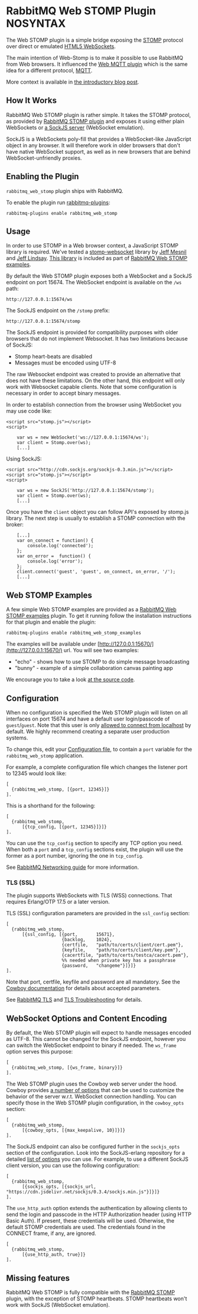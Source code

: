 <!--
Copyright (c) 2007-2016 Pivotal Software, Inc.

All rights reserved. This program and the accompanying materials
are made available under the terms of the under the Apache License, 
Version 2.0 (the "License”); you may not use this file except in compliance 
with the License. You may obtain a copy of the License at

http://www.apache.org/licenses/LICENSE-2.0

Unless required by applicable law or agreed to in writing, software
distributed under the License is distributed on an "AS IS" BASIS,
WITHOUT WARRANTIES OR CONDITIONS OF ANY KIND, either express or implied.
See the License for the specific language governing permissions and
limitations under the License.
-->
# RabbitMQ Web STOMP Plugin NOSYNTAX

The Web STOMP plugin is a simple bridge exposing the
[STOMP](http://stomp.github.com) protocol over direct or emulated
[HTML5 WebSockets](https://en.wikipedia.org/wiki/WebSockets).

The main intention of Web-Stomp is to make it possible to use RabbitMQ
from Web browsers. It influenced the [Web MQTT plugin](/web-mqtt.html)
which is the same idea for a different protocol, [MQTT](/mqtt.html).

More context is available in
[the introductory blog post](http://www.rabbitmq.com/blog/2012/05/14/introducing-rabbitmq-web-stomp/).

## <a id="rationale">How It Works</a>

RabbitMQ Web STOMP plugin is rather simple. It takes the STOMP protocol,
as provided by [RabbitMQ STOMP plugin](/stomp.html) and exposes it using
either plain WebSockets or [a SockJS server](http://sockjs.org) (WebSocket emulation).

SockJS is a WebSockets poly-fill that provides a WebSocket-like
JavaScript object in any browser. It will therefore work in older
browsers that don't have native WebSocket support, as well as in new
browsers that are behind WebSocket-unfriendly proxies.


## <a id="iws">Enabling the Plugin</a>

`rabbitmq_web_stomp` plugin ships with RabbitMQ.

To enable the plugin run [rabbitmq-plugins](/man/rabbitmq-plugins.1.man.html):

    rabbitmq-plugins enable rabbitmq_web_stomp

## <a id="usage">Usage</a>

In order to use STOMP in a Web browser context, a JavaScript STOMP
library is required. We've tested a
[stomp-websocket](https://github.com/jmesnil/stomp-websocket/) library
by [Jeff Mesnil](https://github.com/jmesnil) and
[Jeff Lindsay](https://github.com/progrium).
[This library](https://github.com/rabbitmq/rabbitmq-web-stomp-examples/blob/master/priv/stomp.js)
is included as part of [RabbitMQ Web STOMP examples](https://github.com/rabbitmq/rabbitmq-web-stomp-examples).

By default the Web STOMP plugin exposes both a WebSocket and a
SockJS endpoint on port 15674. The WebSocket endpoint is available
on the `/ws` path:

    http://127.0.0.1:15674/ws

The SockJS endpoint on the `/stomp` prefix:

    http://127.0.0.1:15674/stomp

The SockJS endpoint is provided for compatibility purposes with
older browsers that do not implement Websocket. It has two
limitations because of SockJS:

 *  Stomp heart-beats are disabled
 *  Messages must be encoded using UTF-8

The raw Websocket endpoint was created to provide an alternative
that does not have these limitations. On the other hand, this
endpoint will only work with Websocket capable clients. Note that
some configuration is necessary in order to accept binary messages.

In order to establish connection from the browser using WebSocket
you may use code like:

    <script src="stomp.js"></script>
    <script>

        var ws = new WebSocket('ws://127.0.0.1:15674/ws');
        var client = Stomp.over(ws);
        [...]

Using SockJS:

    <script src="http://cdn.sockjs.org/sockjs-0.3.min.js"></script>
    <script src="stomp.js"></script>
    <script>

        var ws = new SockJS('http://127.0.0.1:15674/stomp');
        var client = Stomp.over(ws);
        [...]

Once you have the `client` object you can follow API's exposed by
stomp.js library. The next step is usually to establish a STOMP
connection with the broker:

        [...]
        var on_connect = function() {
            console.log('connected');
        };
        var on_error =  function() {
            console.log('error');
        };
        client.connect('guest', 'guest', on_connect, on_error, '/');
        [...]


## <a id="examples">Web STOMP Examples</a>

A few simple Web STOMP examples are provided as a
[RabbitMQ Web STOMP examples](https://github.com/rabbitmq/rabbitmq-web-stomp-examples)
plugin. To get it running follow the installation instructions for that plugin
and enable the plugin:

    rabbitmq-plugins enable rabbitmq_web_stomp_examples

The examples will be available under
[http://127.0.0.1:15670/](http://127.0.0.1:15670/) url. You will see two examples:

 * "echo" - shows how to use STOMP to do simple message broadcasting
 * "bunny" - example of a simple collaboration canvas painting app

We encourage you to take a look [at the source code](https://github.com/rabbitmq/rabbitmq-web-stomp-examples/tree/master/priv).

## <a id="config">Configuration</a>

When no configuration is specified the Web STOMP plugin will listen on
all interfaces on port 15674 and have a default user login/passcode of
`guest`/`guest`. Note that this user is only [allowed to connect from localhost](/access-control.html) by default.
We highly recommend creating a separate user production systems.

To change this, edit your
[Configuration file](/configure.html#configuration-file),
to contain a `port` variable for the `rabbitmq_web_stomp` application.

For example, a complete configuration file which changes the listener
port to 12345 would look like:

    [
      {rabbitmq_web_stomp, [{port, 12345}]}
    ].

This is a shorthand for the following:

    [
      {rabbitmq_web_stomp,
          [{tcp_config, [{port, 12345}]}]}
    ].

You can use the `tcp_config` section to specify any TCP option you need.
When both a `port` and a `tcp_config` sections exist, the plugin will
use the former as a port number, ignoring the one in `tcp_config`.

See [RabbitMQ Networking guide](/networking.html) for more information.


### TLS (SSL)

The plugin supports WebSockets with TLS (WSS) connections. That requires
Erlang/OTP 17.5 or a later version.

TLS (SSL) configuration parameters are provided in the `ssl_config` section:

    [
      {rabbitmq_web_stomp,
          [{ssl_config, [{port,       15671},
                         {backlog,    1024},
                         {certfile,   "path/to/certs/client/cert.pem"},
                         {keyfile,    "path/to/certs/client/key.pem"},
                         {cacertfile, "path/to/certs/testca/cacert.pem"},
                         %% needed when private key has a passphrase
                         {password,   "changeme"}]}]}
    ].

Note that port, certfile, keyfile and password are all mandatory. See the [Cowboy documentation](https://github.com/rabbitmq/cowboy/blob/4b93c2d19a10e5d9cee207038103bb83f1ab9436/src/cowboy_ssl_transport.erl#L40)
for details about accepted parameters.

See [RabbitMQ TLS](/ssl.html) and [TLS Troubleshooting](/troubleshooting-ssl.html) for details.

## <a id="encoding">WebSocket Options and Content Encoding</a>

By default, the Web STOMP plugin will expect to handle messages
encoded as UTF-8. This cannot be changed for the SockJS endpoint,
however you can switch the WebSocket endpoint to binary if needed.
The `ws_frame` option serves this purpose:

    [
      {rabbitmq_web_stomp, [{ws_frame, binary}]}
    ].

The Web STOMP plugin uses the Cowboy web server under the hood.
Cowboy provides [a number of
options](http://ninenines.eu/docs/en/cowboy/1.0/manual/cowboy_protocol/)
that can be used to customize the behavior of the server
w.r.t. WebSocket connection handling. You can specify those in the Web
STOMP plugin configuration, in the `cowboy_opts` section:

    [
      {rabbitmq_web_stomp,
          [{cowboy_opts, [{max_keepalive, 10}]}]}
    ].

The SockJS endpoint can also be configured further in the
`sockjs_opts` section of the configuration. Look into the
SockJS-erlang repository for a detailed [list of options](https://github.com/rabbitmq/sockjs-erlang#sockjs-erlang-api)
you can use. For example, to use a different SockJS client
version, you can use the following configuration:

    [
      {rabbitmq_web_stomp,
          [{sockjs_opts, [{sockjs_url, "https://cdn.jsdelivr.net/sockjs/0.3.4/sockjs.min.js"}]}]}
    ].

The `use_http_auth` option extends the authentication by
allowing clients to send the login and passcode in the
HTTP Authorization header (using HTTP Basic Auth). If
present, these credentials will be used. Otherwise, the
default STOMP credentials are used. The credentials found
in the CONNECT frame, if any, are ignored.

    [
      {rabbitmq_web_stomp,
          [{use_http_auth, true}]}
    ].

## <a id="missing"/>Missing features

RabbitMQ Web STOMP is fully compatible with the
[RabbitMQ STOMP](/stomp.html) plugin, with the exception of STOMP
heartbeats. STOMP heartbeats won't work with SockJS (WebSocket emulation).
